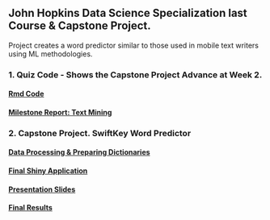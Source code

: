 ## John Hopkins Data Science Specialization last Course & Capstone Project.

Project creates a word predictor similar to those used in mobile text writers using ML methodologies.

### 1. Quiz Code - Shows the Capstone Project Advance at Week 2.

#### [Rmd Code](https://github.com/aceri/data-science-specialization/blob/master/data-science-capstone/quiz2%20code.rmd)

#### [Milestone Report: Text Mining](https://rpubs.com/dpellon/620410)

### 2. Capstone Project. SwiftKey Word Predictor

#### [Data Processing & Preparing Dictionaries](https://github.com/aceri/data-science-specialization/blob/master/data-science-capstone/Capstone_preparation/data_processing.r)

#### [Final Shiny Application](https://github.com/aceri/data-science-specialization/blob/master/data-science-capstone/Capstone/app.R)

#### [Presentation Slides](https://rpubs.com/dpellon/626406)

#### [Final Results](https://dpellon.shinyapps.io/Capstone/)





